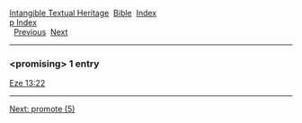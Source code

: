 [Intangible Textual Heritage](../../index)  [Bible](../index) 
[Index](index)   
[p Index](_p_)  
  [Previous](c08892)  [Next](c08894) 

------------------------------------------------------------------------

### &lt;promising&gt; 1 entry

[Eze 13:22](../kjv/eze013.htm#022)  

------------------------------------------------------------------------

[Next: promote (5)](c08894)
